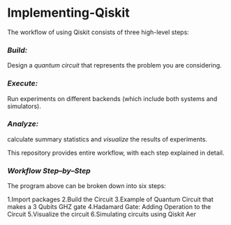 # Implementing-Qiskit

The workflow of using Qiskit consists of three high-level steps:

### *Build:* 
Design a *quantum circuit* that represents the problem you are considering.
### *Execute:*
Run experiments on different backends (which include both systems and simulators).
### *Analyze:*
calculate summary statistics and *visualize* the results of experiments.

This repository provides entire workflow, with each step explained in detail.


### *Workflow Step–by–Step*
The program above can be broken down into six steps:

1.Import packages
2.Build the Circuit
3.Example of Quantum Circuit that makes a 3 Qubits GHZ gate
4.Hadamard Gate: Adding Operation to the Circuit
5.Visualize the circuit
6.Simulating circuits using Qiskit Aer


